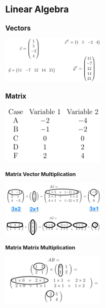 # Linear Algebra

## Vectors

<img src="Images/Vectors.PNG" width="300" />

## Matrix
<img src="Images/Matrix.PNG" width="300" />

### Matrix Vector Multiplication
<img src="Images/MatrixVectorX.PNG" width="300" />
<img src="Images/MatrixVectorX2.PNG" width="300" />

### Matrix Matrix Multiplication
<img src="Images/MatrixMatrixX.PNG" width="300" />
